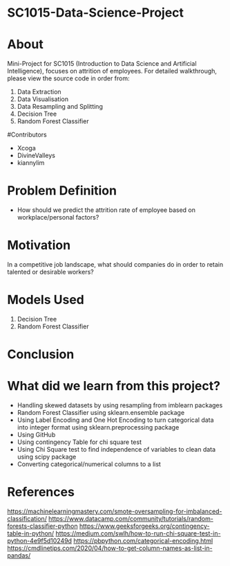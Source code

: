 # SC1015-Data-Science-Project

 # About
 
 Mini-Project for SC1015 (Introduction to Data Science and Artificial Intelligence), focuses on attrition of employees.
 For detailed walkthrough, please view the source code in order from:
 
 1) Data Extraction
 2) Data Visualisation
 3) Data Resampling and Splitting
 4) Decision Tree
 5) Random Forest Classifier

#Contributors
- Xcoga
- DivineValleys
- kiannylim

# Problem Definition
- How should we predict the attrition rate of employee based on workplace/personal factors?

# Motivation
In a competitive job landscape, what should companies do in order to retain talented or desirable workers?

# Models Used
1) Decision Tree
2) Random Forest Classifier


# Conclusion


# What did we learn from this project?
- Handling skewed datasets by using resampling from imblearn packages
- Random Forest Classifier using sklearn.ensemble package
- Using Label Encoding and One Hot Encoding to turn categorical data into integer format using sklearn.preprocessing package
- Using GitHub
- Using contingency Table for chi square test
- Using Chi Square test to find independence of variables to clean data using scipy package
- Converting categorical/numerical columns to a list

# References
https://machinelearningmastery.com/smote-oversampling-for-imbalanced-classification/
https://www.datacamp.com/community/tutorials/random-forests-classifier-python
https://www.geeksforgeeks.org/contingency-table-in-python/
https://medium.com/swlh/how-to-run-chi-square-test-in-python-4e9f5d10249d
https://pbpython.com/categorical-encoding.html
https://cmdlinetips.com/2020/04/how-to-get-column-names-as-list-in-pandas/
